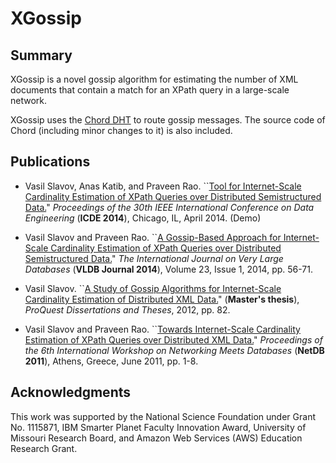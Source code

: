 # XGossip

## Summary

XGossip is a novel gossip algorithm for estimating the number of XML documents that contain a match for an XPath query in a large-scale network.

XGossip uses the [Chord DHT](http://en.wikipedia.org/wiki/Chord_(peer-to-peer)) to route gossip messages. The source code of Chord (including minor changes to it) is also included.


## Publications

* Vasil Slavov, Anas Katib, and Praveen Rao. ``[Tool for Internet-Scale Cardinality Estimation of XPath Queries over Distributed Semistructured Data.](http://dx.doi.org/10.1109/ICDE.2014.6816758)" *Proceedings of the 30th IEEE International Conference on Data Engineering* (**ICDE 2014**), Chicago, IL, April 2014. (Demo)

* Vasil Slavov and Praveen Rao. ``[A Gossip-Based Approach for Internet-Scale Cardinality Estimation of XPath Queries over Distributed Semistructured Data.](http://dx.doi.org/10.1007/s00778-013-0314-1)" *The International Journal on Very Large Databases* (**VLDB Journal 2014**), Volume 23, Issue 1, 2014, pp. 56-71.

* Vasil Slavov. ``[A Study of Gossip Algorithms for Internet-Scale Cardinality Estimation of Distributed XML Data.](http://search.proquest.com/docview/1115315016/abstract/14127D5B0D8FB85F09/1?accountid=14589)" (**Master's thesis**), *ProQuest Dissertations and Theses*, 2012, pp. 82.

* Vasil Slavov and Praveen Rao. ``[Towards Internet-Scale Cardinality Estimation of XPath Queries over Distributed XML Data.](https://research.microsoft.com/en-us/um/people/srikanth/netdb11/netdb11papers/netdb11-final1.pdf)" *Proceedings of the 6th International Workshop on Networking Meets Databases* (**NetDB 2011**), Athens, Greece, June 2011, pp. 1-8.

## Acknowledgments
This work was supported by the National
Science Foundation under Grant No. 1115871, IBM Smarter Planet Faculty Innovation Award, University of Missouri Research Board, and Amazon Web Services (AWS) Education Research Grant.
